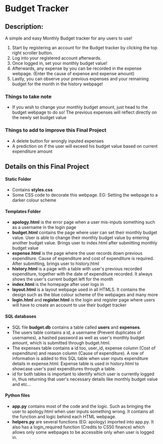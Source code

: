 # Budget Tracker

## Description:
A simple and easy Monthly Budget tracker for any users to use!

1) Start by registering an account for the Budget tracker by clicking the top right scroller button.
2) Log into your registered account afterwards.
3) Once logged in, set your monthly budget value!
4) Afterwards, any expense by you can be recorded in the expense webpage. (Enter the cause of expense and expense amount)
5) Lastly, you can observe your previous expenses and your remaining budget for the month in the history webpage!

### Things to take note
- If you wish to change your monthly budget amount, just head to the budget webpage to do so! The previous expenses will reflect directly on the newly set budget value

### Things to add to improve this Final Project
- A delete button for wrongly inputed expenses
- A prediction on if the user will exceed his budget value based on current expenditure amount


## Details on this Final Project

#### Static Folder
- Contains **styles.css**
- Some CSS code to decorate this webpage. EG: Setting the webpage to a darker colour scheme

#### Templates Folder
- **apology.html** is the error page when a user mis-inputs something such as a username in the login page
- **budget.html** contains the page where user can set their monthly budget value. User is able to change their monthly budget value by entering another budget value. Brings user to index.html after submitting monthly budget value
- **expense.html** is the page where the user records down previous expenditure. Cause of expenditure and cost of expenditure is required. After submitting, brings user to history.html
- **history.html** is a page with a table with user's previous recorded expenditure, together with the date of expenditure recorded. It always shows the user's current budget left for the month
- **index.html** is the homepage after user logs in
- **layout.html** is a layout webpage used in all HTMLS. It contains the design such as the blue colour scheme of the webpages and many more
- **login.html** and **register.html** is the login and register page where users will have to create an account to use their budget tracker

#### SQL databases
- SQL file **budget.db** contains a table called **users** and **expenses**.
- The users table contains a id, a username (Prevent duplicates of usernames), a hashed password as well as user's monthly budget amount, which is submitted through budget.html.
- The expenses table contains a id too, user_id, expense column (Cost of expenditure) and reason column (Cause of expenditure). A row of information is added to this SQL table when user inputs expenditure details in expense.html. Expense table is used in history.html to showcase user's past expenditures through a table.
- id for both tables is important to identify which user is currently logged in, thus returning that user's necessary details like monthly budget value and etc...

#### Python files
- **app.py** contains most of the code and the logic. Such as bringing the user to apology.html when user inputs something wrong. It contains all the function and logic behind each HTML webpage.
- **helpers.py** are several functions (EG: apology) imported into app.py. It also has a login_required function (Credits to CS50 finance) which allows only some webpages to be accessible only when user is logged in.

